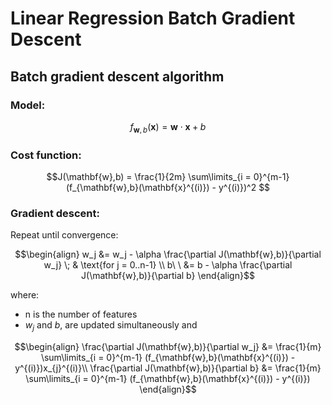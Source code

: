 # Linear Regression Batch Gradient Descent

## Batch gradient descent algorithm
### Model: 
$$ f_{\mathbf{w},b}(\mathbf{x}) = \mathbf{w} \cdot \mathbf{x} + b $$

### Cost function:
$$J(\mathbf{w},b) = \frac{1}{2m} \sum\limits_{i = 0}^{m-1} (f_{\mathbf{w},b}(\mathbf{x}^{(i)}) - y^{(i)})^2 $$ 

### Gradient descent: 
Repeat until convergence: 

$$\begin{align}
w_j &= w_j -  \alpha \frac{\partial J(\mathbf{w},b)}{\partial w_j} \; & \text{for j = 0..n-1} \\
b\ \ &= b -  \alpha \frac{\partial J(\mathbf{w},b)}{\partial b} 
\end{align}$$

where: 
* n is the number of features
* $w_j$ and $b$, are updated simultaneously and

$$\begin{align}
\frac{\partial J(\mathbf{w},b)}{\partial w_j}  
&= \frac{1}{m} \sum\limits_{i = 0}^{m-1} (f_{\mathbf{w},b}(\mathbf{x}^{(i)}) - y^{(i)})x_{j}^{(i)}\\
\frac{\partial J(\mathbf{w},b)}{\partial b}  
&= \frac{1}{m} \sum\limits_{i = 0}^{m-1} (f_{\mathbf{w},b}(\mathbf{x}^{(i)}) - y^{(i)})
\end{align}$$